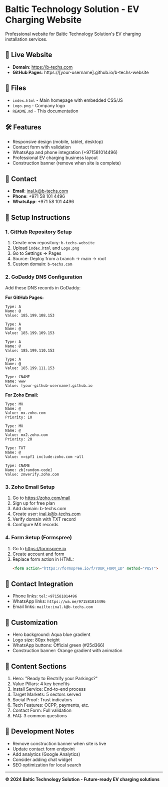 # Baltic Technology Solution - EV Charging Website

Professional website for Baltic Technology Solution's EV charging installation services.

## 🚀 Live Website
- **Domain**: https://b-techs.com
- **GitHub Pages**: https://[your-username].github.io/b-techs-website

## 📁 Files
- `index.html` - Main homepage with embedded CSS/JS
- `Logo.png` - Company logo
- `README.md` - This documentation

## 🛠️ Features
- Responsive design (mobile, tablet, desktop)
- Contact form with validation
- WhatsApp and phone integration (+971581014496)
- Professional EV charging business layout
- Construction banner (remove when site is complete)

## 📧 Contact
- **Email**: inal.k@b-techs.com
- **Phone**: +971 58 101 4496
- **WhatsApp**: +971 58 101 4496

## 🔧 Setup Instructions

### 1. GitHub Repository Setup
1. Create new repository: `b-techs-website`
2. Upload `index.html` and `Logo.png`
3. Go to Settings → Pages
4. Source: Deploy from a branch → main → root
5. Custom domain: `b-techs.com`

### 2. GoDaddy DNS Configuration
Add these DNS records in GoDaddy:

**For GitHub Pages:**
```
Type: A
Name: @
Value: 185.199.108.153

Type: A  
Name: @
Value: 185.199.109.153

Type: A
Name: @  
Value: 185.199.110.153

Type: A
Name: @
Value: 185.199.111.153

Type: CNAME
Name: www
Value: [your-github-username].github.io
```

**For Zoho Email:**
```
Type: MX
Name: @
Value: mx.zoho.com
Priority: 10

Type: MX
Name: @  
Value: mx2.zoho.com
Priority: 20

Type: TXT
Name: @
Value: v=spf1 include:zoho.com ~all

Type: CNAME
Name: zb[random-code]
Value: zmverify.zoho.com
```

### 3. Zoho Email Setup
1. Go to https://zoho.com/mail
2. Sign up for free plan
3. Add domain: b-techs.com
4. Create user: inal.k@b-techs.com
5. Verify domain with TXT record
6. Configure MX records

### 4. Form Setup (Formspree)
1. Go to https://formspree.io
2. Create account and form
3. Replace form action in HTML:
   ```html
   <form action="https://formspree.io/f/YOUR_FORM_ID" method="POST">
   ```

## 📱 Contact Integration
- Phone links: `tel:+971581014496`
- WhatsApp links: `https://wa.me/971581014496`
- Email links: `mailto:inal.k@b-techs.com`

## 🎨 Customization
- Hero background: Aqua blue gradient
- Logo size: 80px height
- WhatsApp buttons: Official green (#25d366)
- Construction banner: Orange gradient with animation

## 📝 Content Sections
1. Hero: "Ready to Electrify your Parkings?"
2. Value Pillars: 4 key benefits
3. Install Service: End-to-end process
4. Target Markets: 5 sectors served
5. Social Proof: Trust indicators
6. Tech Features: OCPP, payments, etc.
7. Contact Form: Full validation
8. FAQ: 3 common questions

## 🚧 Development Notes
- Remove construction banner when site is live
- Update contact form endpoint
- Add analytics (Google Analytics)
- Consider adding chat widget
- SEO optimization for local search

---
**© 2024 Baltic Technology Solution - Future-ready EV charging solutions**